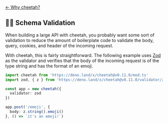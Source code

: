 [← Why cheetah?](https://github.com/azurystudio/cheetah#why-cheetah)

## 🧙‍♂️ Schema Validation

When building a large API with cheetah, you probably want some sort of validation to reduce the amount of boilerplate code to validate the body, query, cookies, and header of the incoming request.

With cheetah, this is fairly straightforward. The following example uses [Zod](https://github.com/colinhacks/zod) as the validator and verifies that the body of the incoming request is of the type string and has the format of an emoji.

```ts
import cheetah from 'https://deno.land/x/cheetah@v0.11.0/mod.ts'
import zod, { z } from 'https://deno.land/x/cheetah@v0.11.0/validator/zod.ts'

const app = new cheetah({
  validator: zod
})

app.post('/emoji', {
  body: z.string().emoji()
}, () => `it's an emoji!`)
```
